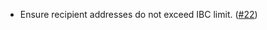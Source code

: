- Ensure recipient addresses do not exceed IBC limit. ([#22](https://github.com/noble-assets/forwarding/pull/22))
